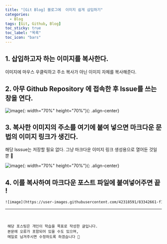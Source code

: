 ```yaml
---
title: "[Git Blog] 블로그에  이미지 쉽게 삽입하기"
categories:
  - Blog
tags: [Git, Github, Blog]
toc_sticky: true
toc_label: "목록"
toc_icon: "bars"
---
```


## 1. 삽입하고자 하는 이미지를 복사한다.

이미지에 마우스 우클릭하고 주소 복사가 아닌 이미지 자체를 복사해준다.

## 2. 아무 Github Repository 에 접속한 후 Issue를 쓰는 창을 연다.

![image](https://user-images.githubusercontent.com/42318591/83342282-80043480-a328-11ea-804d-f2343702b6cf.png){: width="70%" height="70%"}{: .align-center}

## 3. 복사한 이미지의 주소를 여기에 붙여 넣으면 마크다운 문법의 이미지 링크가 생긴다.

해당 Isssue는 저장할 필요 없다. 그냥 마크다운 이미지 링크 생성용으로 열어둔 것일 뿐 👀

![image](https://user-images.githubusercontent.com/42318591/83342661-f145e680-a32c-11ea-821a-2a565c52325d.png){: width="70%" height="70%"}{: .align-center}

## 4. 이를 복사하여 마크다운 포스트 파일에 붙여넣어주면 끝 !

```html
![image](https://user-images.githubusercontent.com/42318591/83342661-f145e680-a32c-11ea-821a-2a565c52325d.png)
```

---

<br>

     해당 포스팅은 개인이 학습을 목표로 작성한 글입니다.
     본문에 오류가 포함되어 있을 수도 있으며,
     메일로 남겨주시면 수정하도록 하겠습니다 🔔
